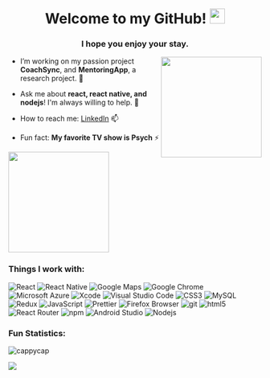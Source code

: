 <h1 align="center">Welcome to my GitHub! <img src="https://emojis.slackmojis.com/emojis/images/1531849430/4246/blob-sunglasses.gif?1531849430" width="30"/> </h1>
<h3 align="center">I hope you enjoy your stay.</h3>

<img align="right" src="https://i.imgur.com/bEkxsj3.png" width="200 " height="200" />

- I’m working on my passion project **CoachSync**, and **MentoringApp**, a research project. 🔭 

- Ask me about **react, react native, and nodejs**! I'm always willing to help. 💬  

- How to reach me: [LinkedIn][LinkedIn] 📫  

- Fun fact: **My favorite TV show is Psych** ⚡ 
<img src="https://media.tenor.com/images/521032b84b171a0dbaafdadec68d1b78/tenor.gif" width="200"/>


### Things I work with:
<p>
  <img alt="React" src="https://img.shields.io/badge/-React-45b8d8?style=flat-square&logo=react&logoColor=white" />
  <img alt="React Native" src="https://img.shields.io/badge/-React Native-45b8d8?style=flat-square&logo=react&logoColor=white" />
  <img alt="Google Maps" src="https://img.shields.io/badge/-Google Maps-4285F4?style=flat-square&logo=Google-maps&logoColor=white" />
  <img alt="Google Chrome" src="https://img.shields.io/badge/-Google Chrome-4285F4?style=flat-square&logo=Google-Chrome&logoColor=white" />
  <img alt="Microsoft Azure" src="https://img.shields.io/badge/-Microsoft Azure-0089D6?style=flat-square&logo=Microsoft-Azure&logoColor=white" />
  <img alt="Xcode" src="https://img.shields.io/badge/-Xcode-1575F9?style=flat-square&logo=xcode&logoColor=white" />
  <img alt="Visual Studio Code" src="https://img.shields.io/badge/-Visual Studio Code-007ACC?style=flat-square&logo=visual-studio-code&logoColor=white">
  <img alt="CSS3" src="https://img.shields.io/badge/-CSS3-1572B6?style=flat-square&logo=CSS3&logoColor=white">
  <img alt="MySQL" src="https://img.shields.io/badge/-MySQL-4479A1?style=flat-square&logo=mysql&logoColor=white">
  <img alt="Redux" src="https://img.shields.io/badge/-Redux-764ABC?style=flat-square&logo=redux&logoColor=white" />
  <img alt="JavaScript" src="https://img.shields.io/badge/-JavaScript-F7DF1E?style=flat-square&logo=JavaScript&logoColor=white" />
  <img alt="Prettier" src="https://img.shields.io/badge/-Prettier-F7B93E?style=flat-square&logo=prettier&logoColor=white" />
  <img alt="Firefox Browser" src="https://img.shields.io/badge/-Firefox Browser-FF7139?style=flat-square&logo=Firefox-Browser&logoColor=white" />
  <img alt="git" src="https://img.shields.io/badge/-Git-F05032?style=flat-square&logo=git&logoColor=white" />
  <img alt="html5" src="https://img.shields.io/badge/-HTML5-E34F26?style=flat-square&logo=html5&logoColor=white" />
  <img alt="React Router" src="https://img.shields.io/badge/-React Router-CA4245?style=flat-square&logo=react-router&logoColor=white" />
  <img alt="npm" src="https://img.shields.io/badge/-NPM-CB3837?style=flat-square&logo=NPM&logoColor=white" />
  <img alt="Android Studio" src="https://img.shields.io/badge/-Android Studio-3DDC84?style=flat-square&logo=Android-studio&logoColor=white" />
  <img alt="Nodejs" src="https://img.shields.io/badge/-Nodejs-43853d?style=flat-square&logo=Node.js&logoColor=white" />
</p>


### Fun Statistics:
<p align="left"> <img src="https://github-readme-stats-five-lyart.vercel.app/api?username=cappycap&show_icons=true&hide=contribs&count_private=true&theme=dark" alt="cappycap" /> </p>

![](https://komarev.com/ghpvc/?username=cappycap&color=2ecc71&label=Total+Profile+Views)

[LinkedIn]: https://linkedin.com/in/adamwbull
